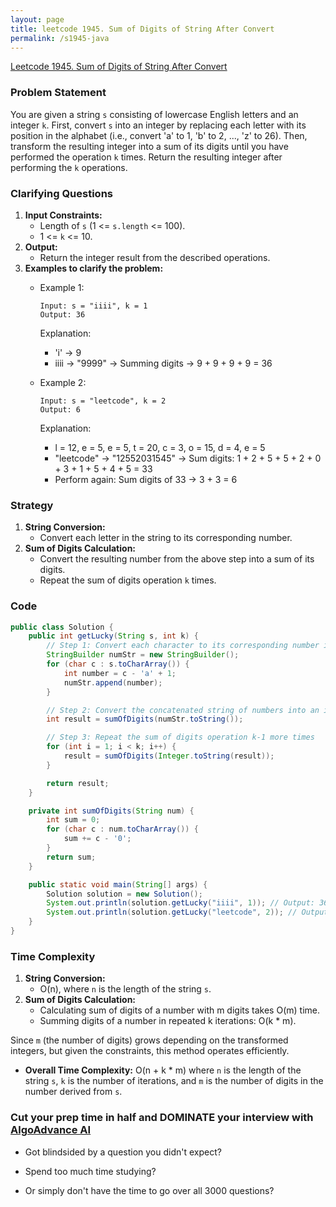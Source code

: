 ```yaml
---
layout: page
title: leetcode 1945. Sum of Digits of String After Convert
permalink: /s1945-java
---
```

[Leetcode 1945. Sum of Digits of String After Convert](https://algoadvance.github.io/algoadvance/l1945)
### Problem Statement
You are given a string `s` consisting of lowercase English letters and an integer `k`. First, convert `s` into an integer by replacing each letter with its position in the alphabet (i.e., convert 'a' to 1, 'b' to 2, ..., 'z' to 26). Then, transform the resulting integer into a sum of its digits until you have performed the operation `k` times. Return the resulting integer after performing the `k` operations.

### Clarifying Questions
1. **Input Constraints:**
   - Length of `s` (1 <= `s.length` <= 100).
   - 1 <= `k` <= 10.
2. **Output:**
   - Return the integer result from the described operations.
3. **Examples to clarify the problem:**
   - Example 1:
     ```
     Input: s = "iiii", k = 1
     Output: 36
     ```
     Explanation:
     - 'i' -> 9
     - iiii -> "9999" -> Summing digits -> 9 + 9 + 9 + 9 = 36

   - Example 2:
     ```
     Input: s = "leetcode", k = 2
     Output: 6
     ```
     Explanation:
     - l = 12, e = 5, e = 5, t = 20, c = 3, o = 15, d = 4, e = 5
     - "leetcode" -> "12552031545" -> Sum digits: 1 + 2 + 5 + 5 + 2 + 0 + 3 + 1 + 5 + 4 + 5 = 33
     - Perform again: Sum digits of 33 -> 3 + 3 = 6

### Strategy
1. **String Conversion:**
   - Convert each letter in the string to its corresponding number.
2. **Sum of Digits Calculation:**
   - Convert the resulting number from the above step into a sum of its digits.
   - Repeat the sum of digits operation `k` times.

### Code
```java
public class Solution {
    public int getLucky(String s, int k) {
        // Step 1: Convert each character to its corresponding number in string form
        StringBuilder numStr = new StringBuilder();
        for (char c : s.toCharArray()) {
            int number = c - 'a' + 1;
            numStr.append(number);
        }

        // Step 2: Convert the concatenated string of numbers into an integer and sum its digits
        int result = sumOfDigits(numStr.toString());

        // Step 3: Repeat the sum of digits operation k-1 more times
        for (int i = 1; i < k; i++) {
            result = sumOfDigits(Integer.toString(result));
        }

        return result;
    }

    private int sumOfDigits(String num) {
        int sum = 0;
        for (char c : num.toCharArray()) {
            sum += c - '0';
        }
        return sum;
    }

    public static void main(String[] args) {
        Solution solution = new Solution();
        System.out.println(solution.getLucky("iiii", 1)); // Output: 36
        System.out.println(solution.getLucky("leetcode", 2)); // Output: 6
    }
}
```

### Time Complexity
1. **String Conversion:**
   - O(n), where `n` is the length of the string `s`.
2. **Sum of Digits Calculation:**
   - Calculating sum of digits of a number with m digits takes O(m) time.
   - Summing digits of a number in repeated k iterations: O(k * m).

Since `m` (the number of digits) grows depending on the transformed integers, but given the constraints, this method operates efficiently.

- **Overall Time Complexity:** O(n + k * m) where `n` is the length of the string `s`, `k` is the number of iterations, and `m` is the number of digits in the number derived from `s`.


### Cut your prep time in half and DOMINATE your interview with [AlgoAdvance AI](https://algoAdvance.com)

- Got blindsided by a question you didn't expect?

- Spend too much time studying?

- Or simply don't have the time to go over all 3000 questions?

